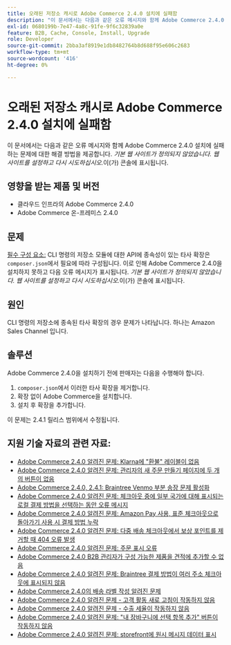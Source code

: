 ```yaml
---
title: 오래된 저장소 캐시로 Adobe Commerce 2.4.0 설치에 실패함
description: "이 문서에서는 다음과 같은 오류 메시지와 함께 Adobe Commerce 2.4.0 설치에 실패하는 문제에 대한 해결 방법을 제공합니다. *기본 웹 사이트가 정의되지 않음. 웹 사이트를 설정하고 다시 시도하십시오.* 콘솔에 표시됩니다."
exl-id: 0680199b-7e47-4a8c-91fe-9f6c32839a0e
feature: B2B, Cache, Console, Install, Upgrade
role: Developer
source-git-commit: 2bba3af8919e1db8482764b8d688f95e606c2683
workflow-type: tm+mt
source-wordcount: '416'
ht-degree: 0%

---
```


# 오래된 저장소 캐시로 Adobe Commerce 2.4.0 설치에 실패함

이 문서에서는 다음과 같은 오류 메시지와 함께 Adobe Commerce 2.4.0 설치에 실패하는 문제에 대한 해결 방법을 제공합니다. *기본 웹 사이트가 정의되지 않았습니다. 웹 사이트를 설정하고 다시 시도하십시오.*&#x200B;이(가) 콘솔에 표시됩니다.

## 영향을 받는 제품 및 버전

* 클라우드 인프라의 Adobe Commerce 2.4.0
* Adobe Commerce 온-프레미스 2.4.0

## 문제

<u>필수 구성 요소:</u>
CLI 명령의 저장소 모듈에 대한 API에 종속성이 있는 타사 확장은 `composer.json`에서 필요에 따라 구성됩니다. 이로 인해 Adobe Commerce 2.4.0을 설치하지 못하고 다음 오류 메시지가 표시됩니다. *기본 웹 사이트가 정의되지 않았습니다. 웹 사이트를 설정하고 다시 시도하십시오.*&#x200B;이(가) 콘솔에 표시됩니다.

## 원인

CLI 명령의 저장소에 종속된 타사 확장의 경우 문제가 나타납니다. 하나는 Amazon Sales Channel 입니다.

## 솔루션

Adobe Commerce 2.4.0을 설치하기 전에 판매자는 다음을 수행해야 합니다.

1. `composer.json`에서 이러한 타사 확장을 제거합니다.
1. 확장 없이 Adobe Commerce을 설치합니다.
1. 설치 후 확장을 추가합니다.

이 문제는 2.4.1 릴리스 범위에서 수정됩니다.

## 지원 기술 자료의 관련 자료:

* [Adobe Commerce 2.4.0 알려진 문제: Klarna에 &quot;환불&quot; 레이블이 없음](/help/troubleshooting/payments/magento-2-4-0-known-issue-missing-refund-label-in-klarna.md)
* [Adobe Commerce 2.4.0 알려진 문제: 관리자의 새 주문 만들기 페이지에 두 개의 버튼이 없음](/help/troubleshooting/miscellaneous/magento-2-4-0-known-issue-create-new-order-buttons-missing.md)
* [Adobe Commerce 2.4.0, 2.4.1: Braintree Venmo 부분 송장 문제 활성화](/help/troubleshooting/payments/magento-2-4-0-2-4-1-enable-braintree-venmo-partial-invoice-issue.md)
* [Adobe Commerce 2.4.0 알려진 문제: 체크아웃 중에 일부 국가에 대해 표시되는 로컬 결제 방법을 선택하는 동안 오류 메시지](/help/troubleshooting/payments/magento-2-4-0-checkout-error-selecting-local-payments.md)
* [Adobe Commerce 2.4.0 알려진 문제: Amazon Pay 사용, 표준 체크아웃으로 돌아가기 사용 시 결제 방법 누락](/help/troubleshooting/payments/magento-2-4-0-known-issue-amazon-pay-no-payment-methods.md)
* [Adobe Commerce 2.4.0 알려진 문제: 다중 배송 체크아웃에서 보상 포인트를 제거할 때 404 오류 발생](/help/troubleshooting/storefront/magento-2-4-0-404-error-removing-rewards-points-on-multi-shipping-checkout.md)
* [Adobe Commerce 2.4.0 알려진 문제: 주문 표시 오류](/help/troubleshooting/storefront/magento-2-4-0-known-issue-orders-display-error.md)
* [Adobe Commerce 2.4.0 B2B 관리자가 구성 가능한 제품을 견적에 추가할 수 없음](/help/troubleshooting/miscellaneous/magento-2-4-0-b2b-admin-can-t-add-configurable-product-to-quote.md)
* [Adobe Commerce 2.4.0 알려진 문제: Braintree 결제 방법이 여러 주소 체크아웃에 표시되지 않음](/help/troubleshooting/payments/magento-2-4-0-braintree-not-in-multiple-addresses-checkout.md)
* [Adobe Commerce 2.4.0의 배송 라벨 작성 알려진 문제](/help/troubleshooting/known-issues-patches-attached/shipping-labels-creation-known-issue-in-magento-2-4-0.md)
* [Adobe Commerce 2.4.0 알려진 문제 - 고객 활동 새로 고침이 작동하지 않음](/help/troubleshooting/miscellaneous/magento-2-4-0-refresh-on-customer-activities-does-not-work.md)
* [Adobe Commerce 2.4.0 알려진 문제 - 수출 세율이 작동하지 않음](/help/troubleshooting/miscellaneous/magento-2-4-0-known-issue-export-tax-rates-does-not-work.md)
* [Adobe Commerce 2.4.0 알려진 문제: &quot;내 장바구니에 선택 항목 추가&quot; 버튼이 작동하지 않음](/help/troubleshooting/miscellaneous/magento-2-4-0-add-selections-to-my-cart-does-not-work.md)
* [Adobe Commerce 2.4.0 알려진 문제: storefront에 원시 메시지 데이터 표시](/help/troubleshooting/storefront/magento-2-4-0-issue-storefront-raw-message-data-display.md)
